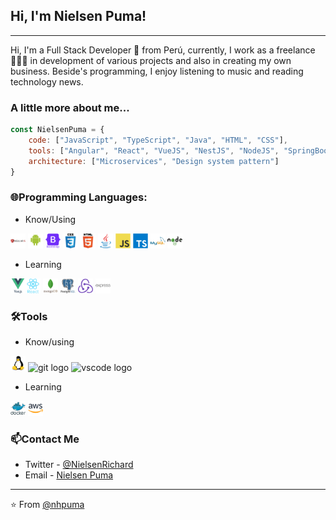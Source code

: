 <h2> Hi, I'm Nielsen Puma! </h2>
<hr />

Hi, I'm a Full Stack Developer 🚀 from Perú, currently, I work as a freelance 👨🏽‍💻 in development of various projects and also in creating my own business. Beside's programming, I enjoy listening to music and reading technology news.

### A little more about me...

```Javascript
const NielsenPuma = {
    code: ["JavaScript", "TypeScript", "Java", "HTML", "CSS"],
    tools: ["Angular", "React", "VueJS", "NestJS", "NodeJS", "SpringBoot", "Bootstrap"],
    architecture: ["Microservices", "Design system pattern"]
}
```

### 🌐Programming Languages:
- Know/Using
<p><img
    src="https://raw.githubusercontent.com/devicons/devicon/master/icons/angularjs/angularjs-original-wordmark.svg"
    alt="angularjs"
    width="24"
    height="24"
  />
  <img
    src="https://raw.githubusercontent.com/devicons/devicon/master/icons/android/android-original-wordmark.svg"
    alt="android"
    width="24"
    height="24"
  />
   <img
    src="https://raw.githubusercontent.com/devicons/devicon/master/icons/bootstrap/bootstrap-plain-wordmark.svg"
    alt="bootstrap"
    width="24"
    height="24"
  />
  <img
    src="https://raw.githubusercontent.com/devicons/devicon/master/icons/css3/css3-original-wordmark.svg"
    alt="css3"
    width="24"
    height="24"
  />
  <img
    src="https://raw.githubusercontent.com/devicons/devicon/master/icons/html5/html5-original-wordmark.svg"
    alt="html5"
    width="24"
    height="24"
  />
  <img
    src="https://raw.githubusercontent.com/devicons/devicon/master/icons/java/java-original.svg"
    alt="java"
    width="24"
    height="24"
  />
  <img
    src="https://raw.githubusercontent.com/devicons/devicon/master/icons/javascript/javascript-original.svg"
    alt="javascript"
    width="24"
    height="24"
  />
  <img
    src="https://raw.githubusercontent.com/devicons/devicon/master/icons/typescript/typescript-original.svg"
    alt="typescript"
    width="24"
    height="24"
  />
  <img
    src="https://raw.githubusercontent.com/devicons/devicon/master/icons/mysql/mysql-original-wordmark.svg"
    alt="mysql"
    width="24"
    height="24"
  />
  <img
    src="https://raw.githubusercontent.com/devicons/devicon/master/icons/nodejs/nodejs-original-wordmark.svg"
    alt="nodejs"
    width="24"
    height="24"
  />
  </p>

- Learning
<p><img src="https://raw.githubusercontent.com/devicons/devicon/master/icons/vuejs/vuejs-original-wordmark.svg" alt="vuejs" width="24" height="24"/><img src="https://raw.githubusercontent.com/devicons/devicon/master/icons/react/react-original-wordmark.svg" alt="react" width="24" height="24"/>
<img
    src="https://raw.githubusercontent.com/devicons/devicon/master/icons/mongodb/mongodb-original-wordmark.svg"
    alt="mongodb"
    width="24"
    height="24"
  />
  <img
    src="https://raw.githubusercontent.com/devicons/devicon/master/icons/postgresql/postgresql-original-wordmark.svg"
    alt="postgresql"
    width="24"
    height="24"
  />
  <img
    src="https://raw.githubusercontent.com/devicons/devicon/master/icons/redux/redux-original.svg"
    alt="redux"
    width="24"
    height="24"
  />
  <img
    src="https://raw.githubusercontent.com/devicons/devicon/master/icons/express/express-original-wordmark.svg"
    alt="express"
    width="24"
    height="24"
  />
  </p>


### 🛠️Tools
- Know/using
<p>
<img
    src="https://raw.githubusercontent.com/devicons/devicon/master/icons/linux/linux-original.svg"
    alt="linux"
    width="24"
    height="24"
  />
  <img src="https://raw.githubusercontent.com/Delta456/Delta456/master/img/git.png" alt="git logo" width="24">
  <img src="https://raw.githubusercontent.com/Delta456/Delta456/master/img/vscode.png" alt="vscode logo" width="24" />
</p>

- Learning
<p>
<img src="https://raw.githubusercontent.com/devicons/devicon/master/icons/docker/docker-original-wordmark.svg" alt="docker logo" width="24" />
<img src="https://raw.githubusercontent.com/devicons/devicon/master/icons/amazonwebservices/amazonwebservices-original-wordmark.svg" alt="aws" width="24" height="24"/>
</p>


### 📫Contact Me
- Twitter - [@NielsenRichard](https://twitter.com/NielsenRichard)
- Email - [Nielsen Puma](mailto:nielhpuma@gmail.com)
---

⭐️ From [@nhpuma](https://github.com/nhpuma)
